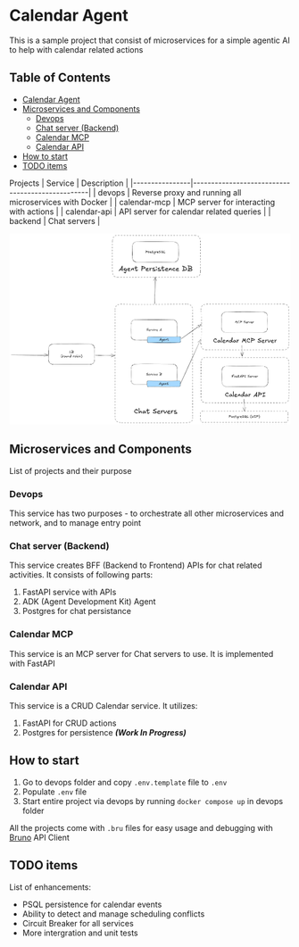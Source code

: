 # Calendar Agent
This is a sample project that consist of microservices for a simple agentic AI to help with calendar related actions

## Table of Contents

- [Calendar Agent](#calendar-agent)
- [Microservices and Components](#microservices-and-components)
  - [Devops](#devops)
  - [Chat server (Backend)](#chat-server-backend)
  - [Calendar MCP](#calendar-mcp)
  - [Calendar API](#calendar-api)
- [How to start](#how-to-start)
- [TODO items](#todo-items)

Projects
| Service | Description |
|----------------|-------------------------------------------------|
| devops         | Reverse proxy and running all microservices with Docker |
| calendar-mcp   | MCP server for interacting with actions |
| calendar-api   | API server for calendar related queries |
| backend        | Chat servers |

![Design](./docs/design.png)

## Microservices and Components
List of projects and their purpose

### Devops
This service has two purposes - to orchestrate all other microservices and network, and to manage entry point

### Chat server (Backend)
This service creates BFF (Backend to Frontend) APIs for chat related activities. It consists of following parts:
1. FastAPI service with APIs
2. ADK (Agent Development Kit) Agent
3. Postgres for chat persistance

### Calendar MCP
This service is an MCP server for Chat servers to use. It is implemented with FastAPI

### Calendar API
This service is a CRUD Calendar service. It utilizes:
1. FastAPI for CRUD actions
2. Postgres for persistence ***(Work In Progress)***

## How to start
1. Go to devops folder and copy `.env.template` file to `.env`
2. Populate `.env` file
3. Start entire project via devops by running `docker compose up` in devops folder

All the projects come with `.bru` files for easy usage and debugging with [Bruno](https://www.usebruno.com/) API Client

## TODO items
List of enhancements:
- PSQL persistence for calendar events
- Ability to detect and manage scheduling conflicts
- Circuit Breaker for all services
- More intergration and unit tests

